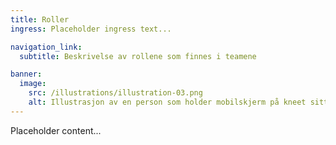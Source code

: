 ```yaml
---
title: Roller
ingress: Placeholder ingress text...

navigation_link:
  subtitle: Beskrivelse av rollene som finnes i teamene

banner:
  image:
    src: /illustrations/illustration-03.png
    alt: Illustrasjon av en person som holder mobilskjerm på kneet sitt
---
```


Placeholder content...
